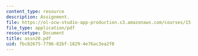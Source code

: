 ```yaml
---
content_type: resource
description: Assignment.
file: https://ol-ocw-studio-app-production.s3.amazonaws.com/courses/15-988-system-dynamics-self-study-fall-1998-spring-1999/fbc82675779682bf18294e76ac3ea2f0_assn20.pdf
file_type: application/pdf
resourcetype: Document
title: assn20.pdf
uid: fbc82675-7796-82bf-1829-4e76ac3ea2f0
---
```

